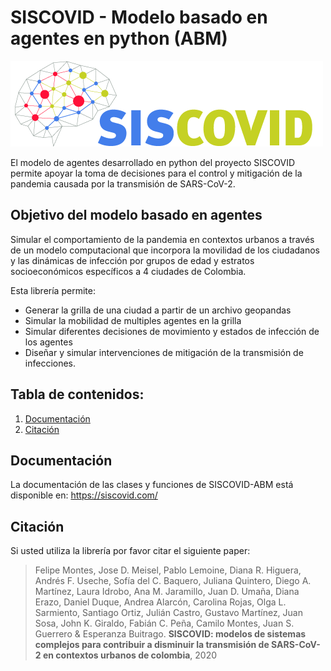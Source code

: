 # SISCOVID - Modelo basado en agentes en python (ABM)
![](logo-main.png)

El modelo de agentes desarrollado en python del proyecto SISCOVID permite apoyar la toma de decisiones para el control y mitigación de la pandemia causada por la transmisión de SARS-CoV-2.

## Objetivo del modelo basado en agentes
Simular el comportamiento de la pandemia en contextos urbanos a través de un modelo computacional que incorpora la movilidad de los ciudadanos y las dinámicas de infección por grupos de edad y estratos socioeconómicos específicos a 4 ciudades de Colombia.

Esta librería permite:
- Generar la grilla de una ciudad a partir de un archivo geopandas
- Simular la mobilidad de multiples agentes en la grilla
- Simular diferentes decisiones de movimiento y estados de infección de los agentes
- Diseñar y simular intervenciones de mitigación de la transmisión de infecciones.

## Tabla de contenidos:

1. [Documentación](#documentacion)  
2. [Citación](#citacion)  

<a name="documentacion"/>

## Documentación
La documentación de las clases y funciones de SISCOVID-ABM está disponible en: https://siscovid.com/


<a name="citacion"/>

## Citación
Si usted utiliza la librería por favor citar el siguiente paper:

> Felipe Montes, Jose D. Meisel, Pablo Lemoine, Diana R. Higuera, Andrés F. Useche, Sofía del C. Baquero, Juliana Quintero, Diego A. Martínez, Laura Idrobo, Ana M. Jaramillo, Juan D. Umaña, Diana Erazo, Daniel Duque, Andrea Alarcón, Carolina Rojas, Olga L. Sarmiento, Santiago Ortiz, Julián Castro, Gustavo Martínez, Juan Sosa, John K. Giraldo, Fabián C. Peña, Camilo Montes, Juan S. Guerrero & Esperanza Buitrago. **SISCOVID: modelos de sistemas complejos para contribuir a disminuir la transmisión de SARS-CoV-2 en contextos urbanos de colombia**, 2020
